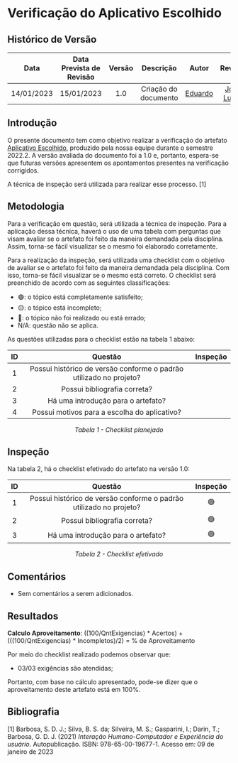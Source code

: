 # Verificação do Aplicativo Escolhido
## <a>Histórico de Versão</a>
|    Data    | Data Prevista de Revisão | Versão |      Descrição       |                 Autor                 |                  Revisor                   |
| :--------: | :----------------------: | :----: | :------------------: | :-----------------------------------: | :----------------------------------------: |
| 14/01/2023 |        15/01/2023        |  1.0   | Criação do documento | [Eduardo](https://github.com/edudsan) | [João Lucas](https://github.com/Hackairos) |

## <a>Introdução</a>
O presente documento tem como objetivo realizar a verificação do artefato [Aplicativo Escolhido](../../Planejamento/AplicativosAnalisados.md), produzido pela nossa equipe durante o semestre 2022.2. A versão avaliada do documento foi a 1.0 e, portanto, espera-se que futuras versões apresentem os apontamentos presentes na verificação corrigidos.

A técnica de inspeção será utilizada para realizar esse processo. [1]

## <a>Metodologia</a>
Para a verificação em questão, será utilizada a técnica de inspeção. Para a aplicação dessa técnica, haverá o uso de uma tabela com perguntas que visam avaliar se o artefato foi feito da maneira demandada pela disciplina. Assim, torna-se fácil visualizar se o mesmo foi elaborado corretamente.

Para a realização da inspeção, será utilizada uma checklist com o objetivo de avaliar se o artefato foi feito da maneira demandada pela disciplina. Com isso, torna-se fácil visualizar se o mesmo está correto. O checklist será preenchido de acordo com as seguintes classificações:

* 🟢: o tópico está completamente satisfeito;
* 🟡: o tópico está incompleto;
* 🔴: o tópico não foi realizado ou está errado;
* N/A: questão não se aplica.

As questões utilizadas para o checklist estão na tabela 1 abaixo:

<center>

|  ID   |                                        Questão                                        | Inspeção |
| :---: | :-----------------------------------------------------------------------------------: | :------: |
|   1   |          Possui histórico de versão conforme o padrão utilizado no projeto?           |          |
|   2   |                             Possui bibliografia correta?                              |          |
|   3   |                          Há uma introdução para o artefato?                           |          |
|   4   |                       Possui motivos para a escolha do aplicativo?                    |          |

  
*Tabela 1 - Checklist planejado*

</center>

## <a>Inspeção</a>

Na tabela 2, há o checklist efetivado do artefato na versão 1.0:

<center>

|  ID   |                                        Questão                                        | Inspeção  |
| :---: | :-----------------------------------------------------------------------------------: | :-------: |
|   1   |          Possui histórico de versão conforme o padrão utilizado no projeto?           |    🟢     |
|   2   |                             Possui bibliografia correta?                              |    🟢     |
|   3   |                          Há uma introdução para o artefato?                           |    🟢     |


*Tabela 2 - Checklist efetivado*

</center>

## <a>Comentários</a>

* Sem comentários a serem adicionados.

  
## <a>Resultados</a>
<a>**Calculo Aproveitamento**</a>: ((100/QntExigencias) * Acertos) + (((100/QntExigencias) * Incompletos)/2) = % de Aproveitamento

Por meio do checklist realizado podemos observar que:
  
  * 03/03 exigências são atendidas;

Portanto, com base no cálculo apresentado, pode-se dizer que o aproveitamento deste artefato está em 100%.
  
## <a>Bibliografia</a>

[1] Barbosa, S. D. J.; Silva, B. S. da; Silveira, M. S.; Gasparini, I.; Darin, T.; Barbosa, G. D. J. (2021) _Interação Humano-Computador e Experiência do usuário_. Autopublicação. ISBN: 978-65-00-19677-1. Acesso em: 09 de janeiro de 2023
